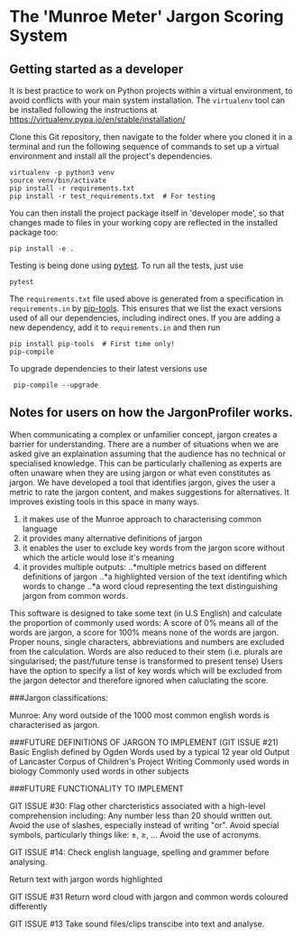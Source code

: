 # The 'Munroe Meter' Jargon Scoring System

## Getting started as a developer

It is best practice to work on Python projects within a virtual environment,
to avoid conflicts with your main system installation. The `virtualenv` tool
can be installed following the instructions at
https://virtualenv.pypa.io/en/stable/installation/

Clone this Git repository, then navigate to the folder where you cloned it
in a terminal and run the following sequence of commands to set up a virtual
environment and install all the project's dependencies.

```
virtualenv -p python3 venv
source venv/bin/activate
pip install -r requirements.txt
pip install -r test_requirements.txt  # For testing
```

You can then install the project package itself in 'developer mode', so that
changes made to files in your working copy are reflected in the installed
package too:

```
pip install -e .
```

Testing is being done using [pytest][pytest]. To run all the tests, just use

```
pytest
```

The `requirements.txt` file used above is generated from a specification in
`requirements.in` by [pip-tools][pip-tools]. This ensures that we list the
exact versions used of all our dependencies, including indirect ones. If you
are adding a new dependency, add it to `requirements.in` and then run

```
pip install pip-tools  # First time only!
pip-compile
```

To upgrade dependencies to their latest versions use

```
 pip-compile --upgrade
 ```

[pytest]: http://doc.pytest.org/en/latest/contents.html
[pip-tools]: https://github.com/nvie/pip-tools

## Notes for users on how the JargonProfiler works.

When communicating a complex or unfamilier concept, jargon creates a barrier for 
understanding. There are a number of situations when we are asked give an explaination 
assuming that the audience has no technical or specialised knowledge. This can be 
particularly challening as experts are often unaware when they are using jargon or what 
even constitutes as jargon. We have developed a tool that identifies jargon, gives the 
user a metric to rate the jargon content, and makes suggestions for alternatives. It improves 
existing tools in this space in many ways. 

1. it makes use of the Munroe approach to characterising common language
2. it provides many alternative definitions of jargon
3. it enables the user to exclude key words from the jargon score without which
the article would lose it's meaning
4. it provides multiple outputs:
..*multiple metrics based on different definitions of jargon
..*a highlighted version of the text identifing which words to change
..*a word cloud representing the text distinguishing jargon from common words.      

This software is designed to take some text (in U.S English) and calculate the proportion of commonly used words: A score of 0% means all of the words are jargon, a score for 100% means none of the words are jargon.
Proper nouns, single characters, abbreviations and numbers are excluded from the calculation. Words are also reduced to their stem (i.e. plurals are singularised; the past/future tense is transformed to present tense) 
Users have the option to specify a list of key words which will be excluded from the jargon detector and therefore ignored when caluclating the score.

###Jargon classifications:

Munroe: Any word outside of the 1000 most common english words is characterised as jargon.

###FUTURE DEFINITIONS OF JARGON TO IMPLEMENT (GIT ISSUE #21)
Basic English defined by Ogden
Words used by a typical 12 year old 
Output of Lancaster Corpus of Children's Project Writing 
Commonly used words in biology
Commonly used words in other subjects

###FUTURE FUNCTIONALITY TO IMPLEMENT 

GIT ISSUE #30:
Flag other charcteristics associated with a high-level comprehension including:
Any number less than 20 should written out.
Avoid the use of slashes, especially instead of writing "or".
Avoid special symbols, particularly things like: ±, ≥, …
Avoid the use of acronyms.

GIT ISSUE #14:
Check english language, spelling and grammer before analysing.

Return text with jargon words highlighted

GIT ISSUE #31
Return word cloud with jargon and common words coloured differently

GIT ISSUE #13
Take sound files/clips transcibe into text and analyse.
